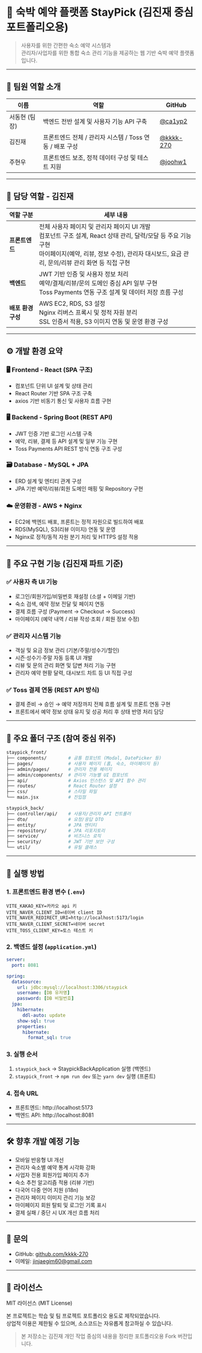 
# 🏨 숙박 예약 플랫폼 StayPick (김진재 중심 포트폴리오용)

> 사용자를 위한 간편한 숙소 예약 시스템과  
> 관리자/사업자를 위한 통합 숙소 관리 기능을 제공하는 웹 기반 숙박 예약 플랫폼입니다.

---

## 👥 팀원 역할 소개

| 이름 | 역할 | GitHub |
|------|------|--------|
| 서동현 (팀장) | 백엔드 전반 설계 및 사용자 기능 API 구축 | [@ca1yp2](https://github.com/ca1yp2) |
| 김진재 | 프론트엔드 전체 / 관리자 시스템 / Toss 연동 / 배포 구성 | [@kkkk-270](https://github.com/kkkk-270) |
| 주현우 | 프론트엔드 보조, 정적 데이터 구성 및 테스트 지원 | [@joohw1](https://github.com/joohw1) |

---

## 👤 담당 역할 - 김진재

| 역할 구분 | 세부 내용 |
|-----------|-----------|
| **프론트엔드** | 전체 사용자 페이지 및 관리자 페이지 UI 개발<br/>컴포넌트 구조 설계, React 상태 관리, 달력/모달 등 주요 기능 구현<br/>마이페이지(예약, 리뷰, 정보 수정), 관리자 대시보드, 요금 관리, 문의/리뷰 관리 화면 등 직접 구현 |
| **백엔드** | JWT 기반 인증 및 사용자 정보 처리<br/>예약/결제/리뷰/문의 도메인 중심 API 일부 구현<br/>Toss Payments 연동 구조 설계 및 데이터 저장 흐름 구성 |
| **배포 환경 구성** | AWS EC2, RDS, S3 설정<br/>Nginx 리버스 프록시 및 정적 자원 분리<br/>SSL 인증서 적용, S3 이미지 연동 및 운영 환경 구성 |

---

## ⚙️ 개발 환경 요약

### 🖥️ Frontend - React (SPA 구조)
- 컴포넌트 단위 UI 설계 및 상태 관리
- React Router 기반 SPA 구조 구축
- axios 기반 비동기 통신 및 사용자 흐름 구현

### 🖥️ Backend - Spring Boot (REST API)
- JWT 인증 기반 로그인 시스템 구축
- 예약, 리뷰, 결제 등 API 설계 및 일부 기능 구현
- Toss Payments API REST 방식 연동 구조 구성

### 🗃️ Database - MySQL + JPA
- ERD 설계 및 엔티티 관계 구성
- JPA 기반 예약/리뷰/회원 도메인 매핑 및 Repository 구현

### ☁️ 운영환경 - AWS + Nginx
- EC2에 백엔드 배포, 프론트는 정적 자원으로 빌드하여 배포
- RDS(MySQL), S3(리뷰 이미지) 연동 및 운영
- Nginx로 정적/동적 자원 분기 처리 및 HTTPS 설정 적용

---

## 📌 주요 구현 기능 (김진재 파트 기준)

### ✅ 사용자 측 UI 기능
- 로그인/회원가입/비밀번호 재설정 (소셜 + 이메일 기반)
- 숙소 검색, 예약 정보 전달 및 페이지 연동
- 결제 흐름 구성 (Payment → Checkout → Success)
- 마이페이지 (예약 내역 / 리뷰 작성·조회 / 회원 정보 수정)

### ✅ 관리자 시스템 기능
- 객실 및 요금 정보 관리 (기본/주말/성수기/할인)
- 시즌·성수기·주말 자동 등록 UI 개발
- 리뷰 및 문의 관리 화면 및 답변 처리 기능 구현
- 관리자 예약 현황 달력, 대시보드 차트 등 UI 직접 구성

### ✅ Toss 결제 연동 (REST API 방식)
- 결제 준비 → 승인 → 예약 저장까지 전체 흐름 설계 및 프론트 연동 구현
- 프론트에서 예약 정보 상태 유지 및 성공 처리 후 상태 반영 처리 담당

---

## 📁 주요 폴더 구조 (참여 중심 위주)

```bash
staypick_front/
├── components/        # 공통 컴포넌트 (Modal, DatePicker 등)
├── pages/             # 사용자 페이지 (홈, 숙소, 마이페이지 등)
├── admin/pages/       # 관리자 전용 페이지
├── admin/components/  # 관리자 기능별 UI 컴포넌트
├── api/               # Axios 인스턴스 및 API 함수 관리
├── routes/            # React Router 설정
├── css/               # 스타일 파일
└── main.jsx           # 진입점

staypick_back/
├── controller/api/    # 사용자/관리자 API 컨트롤러
├── dto/               # 요청/응답 DTO
├── entity/            # JPA 엔티티
├── repository/        # JPA 리포지토리
├── service/           # 비즈니스 로직
├── security/          # JWT 기반 보안 구성
└── util/              # 유틸 클래스
```

---

## 🚀 실행 방법

### 1. 프론트엔드 환경 변수 (`.env`)
```env
VITE_KAKAO_KEY=카카오 api 키
VITE_NAVER_CLIENT_ID=네이버 client ID
VITE_NAVER_REDIRECT_URI=http://localhost:5173/login
VITE_NAVER_CLIENT_SECRET=네이버 secret
VITE_TOSS_CLIENT_KEY=토스 테스트 키
```

### 2. 백엔드 설정 (`application.yml`)
```yaml
server:
  port: 8081

spring:
  datasource:
    url: jdbc:mysql://localhost:3306/staypick
    username: [DB 유저명]
    password: [DB 비밀번호]
  jpa:
    hibernate:
      ddl-auto: update
    show-sql: true
    properties:
      hibernate:
        format_sql: true
```

### 3. 실행 순서

1. `staypick_back` → StaypickBackApplication 실행 (백엔드)
2. `staypick_front` → `npm run dev` 또는 `yarn dev` 실행 (프론트)

### 4. 접속 URL
- 프론트엔드: http://localhost:5173
- 백엔드 API: http://localhost:8081

---

## 🛠️ 향후 개발 예정 기능

- 모바일 반응형 UI 개선
- 관리자 숙소별 예약 통계 시각화 강화
- 사업자 전용 회원가입 페이지 추가
- 숙소 추천 알고리즘 적용 (리뷰 기반)
- 다국어 다중 언어 지원 (i18n)
- 관리자 페이지 이미지 관리 기능 보강
- 마이페이지 회원 탈퇴 및 로그인 기록 표시
- 결제 실패 / 중단 시 UX 개선 흐름 처리

---

## 📮 문의

- GitHub: [github.com/kkkk-270](https://github.com/kkkk-270)
- 이메일: jinjaegim60@gmail.com

---

## 📄 라이선스

MIT 라이선스 (MIT License)

본 프로젝트는 학습 및 팀 프로젝트 포트폴리오 용도로 제작되었습니다.  
상업적 이용은 제한될 수 있으며, 소스코드는 자유롭게 참고하실 수 있습니다.

> 본 저장소는 김진재 개인 작업 중심의 내용을 정리한 포트폴리오용 Fork 버전입니다.
